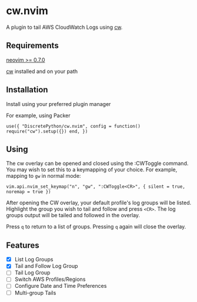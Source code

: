 # cw.nvim

A plugin to tail AWS CloudWatch Logs using [cw](https://github.com/lucagrulla/cw).

## Requirements

[neovim >= 0.7.0](https://github.com/neovim/neovim/wiki/Installing-Neovim)

[cw](https://github.com/lucagrulla/cw) installed and on your path

## Installation

Install using your preferred plugin manager

For example, using Packer

`use({
	"DiscretePython/cw.nvim",
	config = function()
		require("cw").setup({})
	end,
})`

## Using

The cw overlay can be opened and closed using the :CWToggle command. You may wish
to set this to a keymapping of your choice. For example, mapping to `gw` in normal mode:

`vim.api.nvim_set_keymap("n", "gw", ":CWToggle<CR>", { silent = true, noremap = true })`

After opening the CW overlay, your default profile's log groups will be listed. Highlight
the group you wish to tail and follow and press `<CR>`. The log groups output will be tailed
and followed in the overlay.

Press `q` to return to a list of groups. Pressing `q` again will close the overlay.

## Features

- [x] List Log Groups
- [x] Tail and Follow Log Group
- [ ] Tail Log Group
- [ ] Switch AWS Profiles/Regions
- [ ] Configure Date and Time Preferences
- [ ] Multi-group Tails
